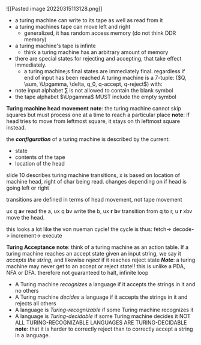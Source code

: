 ![[Pasted image 20220315113128.png]]
- a turing machine can write to its tape as well as read from it
- a turing machines tape can move left and right
	- generalized, it has random access memory (do not think DDR memory)
- a turing machine's tape is infinte 
	- think a turing machine has an arbitrary amount of memory
- there are special states for rejecting and accepting, that take effect immediately. 
	- a turing machine;s final states are immediately final. regardless if end of input has been reached
A turing machine is a 7-tuple: ($Q, \sum, \Upgamma, \delta, q_0, q-accept, q-reject$) with:
- note input alphabet $\sum$ is not allowed to contain the blank symbol
- the tape alphabet $\Upgamma$ MUST include the empty symbol

**Turing machine head movement** 
**note**: the turing machine cannot skip squares but must process one at a time to reach a particular place
**note**: if head tries to move from leftmost square, it stays on th leftmost square instead. 

the ***configuration*** of a turing machine is described by the current:
- state
- contents of the tape
- location of the head

slide 10 describes turing machine transitions, x is based on location of machine head, right of char being read. changes depending on if head is going left or right

transitions are defined in terms of head movement, not tape movement

ux q **a**v read the a,    ux q **b**v write the b,    ux **r** **b**v transition from q to r, u **r** xbv move the head.

this looks a lot like the von nueman cycle! the cycle is thus:
fetch-> decode-> increment-> execute

**Turing Acceptance**
**note**: think of a turing machine as an action table. 
If a turing machine reaches an accept state given an input string, we say it *accepts the string*, and likewise *reject* if it reaches reject state
***Note***: a turing machine may never get to an accept or reject state!! this is unlike a PDA, NFA or DFA. 
therefore not guaranteed to halt, infinite loop

- A Turing machine *recognizes* a language if it accepts the strings in it and no others
- A Turing machine *decides* a language if it accepts the strings in it and rejects all others
- A language is *Turing-recognizable* if some Turing machine recognizes it 
- A language is *Turing-decidable* if some Turing machine decides it
NOT ALL TURING-RECOGNIZABLE LANGUAGES ARE TURING-DECIDABLE
**note**: that it is harder to correctly reject than to correctly accept a string in a language. 
